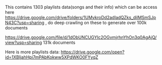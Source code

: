 This contains 1303 playlists data(songs and their info) which can be access here https://drive.google.com/drive/folders/1UMvkroDd2adIadQZks_dilMSmSJpN43C?usp=sharing , do deep crawling on these to generate over 100k documents

https://drive.google.com/file/d/1dObUNCUGYIc2OGvmjrhnYhOn3q0AgAjQ/view?usp=sharing 131k documents

Here is more playlists data: https://drive.google.com/open?id=1XBIjahHpi7mPAbKokww5XPdWKO0FYyqZ
